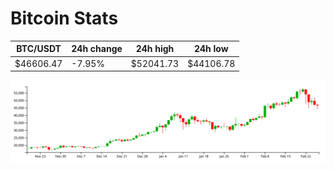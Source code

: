# Bitcoin Stats

BTC/USDT|24h change|24h high|24h low|
|---|---|---|---|
|$46606.47|-7.95%|$52041.73|$44106.78|

<img src="./chart.svg">
